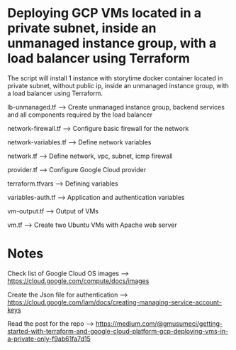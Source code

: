 # Deploying GCP VMs located in a private subnet, inside an unmanaged instance group, with a load balancer using Terraform

The script will install 1 instance with storytime docker container located in private subnet, without public ip, inside an unmanaged instance group, with a load balancer using Terraform.

lb-unmanaged.tf --> Create unmanaged instance group, backend services and all components required by the load balancer 

network-firewall.tf --> Configure basic firewall for the network

network-variables.tf --> Define network variables

network.tf --> Define network, vpc, subnet, icmp firewall

provider.tf --> Configure Google Cloud provider

terraform.tfvars --> Defining variables 

variables-auth.tf --> Application and authentication variables

vm-output.tf --> Output of VMs 

vm.tf --> Create two Ubuntu VMs with Apache web server

# Notes

Check list of Google Cloud OS images --> https://cloud.google.com/compute/docs/images

Create the Json file for authentication --> https://cloud.google.com/iam/docs/creating-managing-service-account-keys

Read the post for the repo --> https://medium.com/@gmusumeci/getting-started-with-terraform-and-google-cloud-platform-gcp-deploying-vms-in-a-private-only-f9ab61fa7d15
